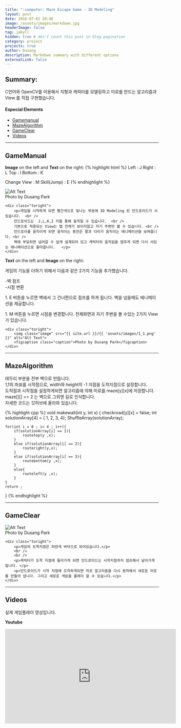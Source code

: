 ```yaml
---
title: ":computer: Maze Escape Game - 3D Modeling"
layout: post
date: 2016-07-02 20:48
image: /assets/images/markdown.jpg
headerImage: false
tag: jekyll
hidden: true # don't count this post in blog pagination
category: project
projects: true
author: Dusang
description: Markdown summary with different options
externalLink: false
---
```


## Summary:

C언어와 OpenCV를 이용해서 지형과 캐릭터를 모델링하고 미로를 만드는 알고리즘과 View 를 직접 구현했습니다.

#### Especial Elements
- [Gamemanual](#gamemanual)
- [MazeAlgorithm](#mazealgorithm)
- [GameClear](#gameclear)
- [Videos](#videos)


---
## GameManual
**Image** on the left and **Text** on the right:
{% highlight html %}
Left : J
Right : L
Top : I
Bottom : K

Change View : M
Skill(Jump) : E
{% endhighlight %}

<div class="side-by-side">
    <div class="toleft">
        <img class="image" src="{{ site.url }}/{{ 'assets/images/1_2.png' }}" alt="Alt Text">
        <figcaption class="caption">Photo by Dusang Park</figcaption>
    </div>

    <div class="toright">
        <p>게임을 시작하게 되면 빨간색으로 빛나는 부분에 3D Modeling 된 안드로이드가 서 있습니다.  <br />
        안드로이드는  J,L,K,I 키를 통해 움직일 수 있습니다.  <br />  
        기본으로 적용되는 View는 맵 전체가 보이지않고 자기 주변만 볼 수 있습니다. <br />
        안드로이를 움직이게 되면 움직이는 동안은 팔과 다리가 움직이는 에니메이션을 보여줍니다. <br />
        벽에 부딪히면 넘어갈 수 없게 설계되어 있고 캐릭터의 움직임을 멈추게 되면 다시 서있는 애니메이션으로 돌아옵니다.   </p>
    </div>
</div>

**Text** on the left and **Image** on the right:

<div class="side-by-side">
    <div class="toleft">
        <p>게임의 기능을 더하기 위해서 다음과 같은 2가지 기능을 추가했습니다.</p>
        <span> -벽 점프</span><br />
        <span> -시점 변환</span>
        <p>1. E 버튼을 누르면 벽에서 그 건너편으로 점프를 하게 됩니다. 벽을 넘을때도 에니메이션을 제공합니다.</p>
        <p>1. M 버튼을 누르면 시점을 변경합니다. 전체화면과 자기 주변을 볼 수있는 2가지 View가 있습니다.</p>
    </div>

    <div class="toright">
        <img class="image" src="{{ site.url }}/{{ 'assets/images/1_1.png' }}" alt="Alt Text">
        <figcaption class="caption">Photo by Dusang Park</figcaption>
    </div>
</div>


---
## MazeAlgorithm

테두리 부분을 전부 벽으로 만듭니다.  
<span class="evidence">1,1의 좌표를 시작점으로, width와 height의 -1 지점을 도착지점으로 설정합니다.</span>  
도착점과 시작점을 설정하게되면 알고리즘에 의해 미로를 maze[y][x]에 저장합니다.  
maze[][] == 2 는 벽으로 그외엔 길로 인식합니다.  
자세한 코드는 깃허브에 올라와 있습니다.

{% highlight cpp %}
void makewall(int y, int x) {
    checkroad[y][x] = false;
    int solutionArray[4] = { 1, 2, 3, 4};
    ShuffleArray(solutionArray);

    for(int i = 0 ; i< 4 ; i++){
        if(solutionArray[i] == 1){
            routetop(y ,x);
        }
        else if(solutionArray[i] == 2){
            routeright(y,x);
        }
        else if(solutionArray[i] == 3){
            routebottom(y ,x);
        }
        else{
            routeleft(y ,x);
        }
    }
    return ;
}
{% endhighlight %}

---

## GameClear

<div class="side-by-side">
    <div class="toleft">
        <img class="image" src="{{ site.url }}/{{ 'assets/images/1_3.png' }}" alt="Alt Text">
        <figcaption class="caption">Photo by Dusang Park</figcaption>
    </div>

    <div class="toright">
        <p>게임의 도착지점은 파란색 바닥으로 되어있습니다.</p>
        <br />
        <br />
        <p>캐릭터가 도착 지점에 들어가게 되면 안드로이드는 시작지점까지 점프해서 날아가게 됩니다. </p>
        <p>안드로이드가 시작 지점에 도착하게되면 미로 알고리즘을 다시 동작해서 새로운 미로를 만들어 냅니다. 그리고 새로운 게임을 플레이 할 수 있습니다.</p>
    </div>
</div>

---


## Videos

실제 게임플레이 영상입니다.

**Youtube**

<iframe width="560" height="310" src="https://www.youtube.com/embed/qDNZa_tf7Ic" frameborder="0" allowfullscreen></iframe>
